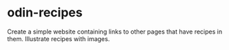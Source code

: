 # odin-recipes

Create a simple website containing links to other pages that have recipes in them. 
Illustrate recipes with images.